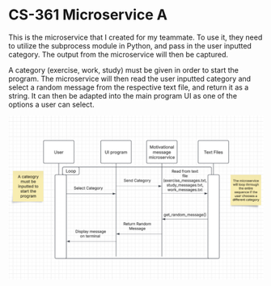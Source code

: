 # CS-361 Microservice A
This is the microservice that I created for my teammate. To use it, they need to utilize the subprocess module in Python, and pass in the user inputted category. The output from the microservice will then be captured.

A category (exercise, work, study) must be given in order to start the program. The microservice will then read the user inputted category and select a random message from the respective text file, and return it as a string. It can then be adapted into the main program UI as one of the options a user can select.

![UML Sequence Diagram](https://github.com/KianaShim/CS_361-Microservice_A/blob/main/UML%20Sequence%20Diagram.png)

